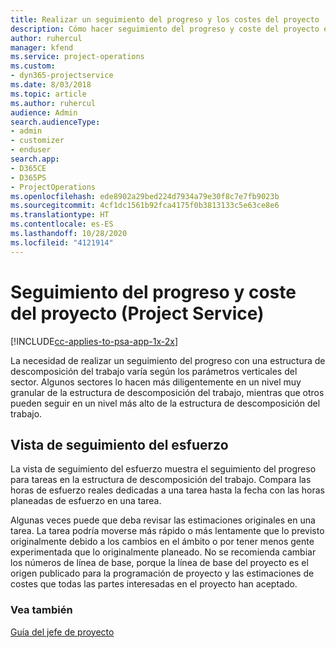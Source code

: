 ```yaml
---
title: Realizar un seguimiento del progreso y los costes del proyecto
description: Cómo hacer seguimiento del progreso y coste del proyecto en Project Service Automation
author: ruhercul
manager: kfend
ms.service: project-operations
ms.custom:
- dyn365-projectservice
ms.date: 8/03/2018
ms.topic: article
ms.author: ruhercul
audience: Admin
search.audienceType:
- admin
- customizer
- enduser
search.app:
- D365CE
- D365PS
- ProjectOperations
ms.openlocfilehash: ede8902a29bed224d7934a79e30f8c7e7fb9023b
ms.sourcegitcommit: 4cf1dc1561b92fca4175f0b3813133c5e63ce8e6
ms.translationtype: HT
ms.contentlocale: es-ES
ms.lasthandoff: 10/28/2020
ms.locfileid: "4121914"
---
```

# <a name="track-project-progress-and-cost-project-service"></a>Seguimiento del progreso y coste del proyecto (Project Service)

[!INCLUDE[cc-applies-to-psa-app-1x-2x](../includes/cc-applies-to-psa-app-1x-2x.md)]

La necesidad de realizar un seguimiento del progreso con una estructura de descomposición del trabajo varía según los parámetros verticales del sector. Algunos sectores lo hacen más diligentemente en un nivel muy granular de la estructura de descomposición del trabajo, mientras que otros pueden seguir en un nivel más alto de la estructura de descomposición del trabajo.  
  
## <a name="effort-tracking-view"></a>Vista de seguimiento del esfuerzo  
La vista de seguimiento del esfuerzo muestra el seguimiento del progreso para tareas en la estructura de descomposición del trabajo. Compara las horas de esfuerzo reales dedicadas a una tarea hasta la fecha con las horas planeadas de esfuerzo en una tarea.  
  
Algunas veces puede que deba revisar las estimaciones originales en una tarea. La tarea podría moverse más rápido o más lentamente que lo previsto originalmente debido a los cambios en el ámbito o por tener menos gente experimentada que lo originalmente planeado. No se recomienda cambiar los números de línea de base, porque la línea de base del proyecto es el origen publicado para la programación de proyecto y las estimaciones de costes que todas las partes interesadas en el proyecto han aceptado.  
  
### <a name="see-also"></a>Vea también  
 [Guía del jefe de proyecto](../psa/project-manager-guide.md)
